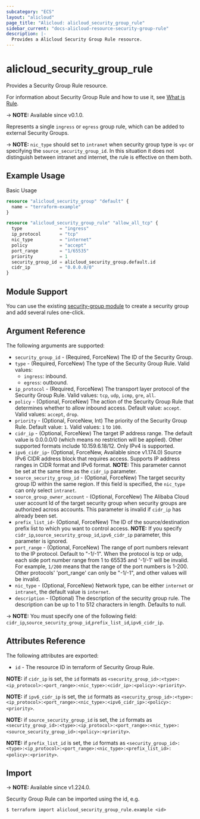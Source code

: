 ```yaml
---
subcategory: "ECS"
layout: "alicloud"
page_title: "Alicloud: alicloud_security_group_rule"
sidebar_current: "docs-alicloud-resource-security-group-rule"
description: |-
  Provides a Alicloud Security Group Rule resource.
---
```


# alicloud_security_group_rule

Provides a Security Group Rule resource.

For information about Security Group Rule and how to use it, see [What is Rule](https://www.alibabacloud.com/help/en/ecs/user-guide/security-group-rules).

-> **NOTE:** Available since v0.1.0.

Represents a single `ingress` or `egress` group rule, which can be added to external Security Groups.

-> **NOTE:**  `nic_type` should set to `intranet` when security group type is `vpc` or specifying the `source_security_group_id`. In this situation it does not distinguish between intranet and internet, the rule is effective on them both.

## Example Usage

Basic Usage

```terraform
resource "alicloud_security_group" "default" {
  name = "terraform-example"
}

resource "alicloud_security_group_rule" "allow_all_tcp" {
  type              = "ingress"
  ip_protocol       = "tcp"
  nic_type          = "internet"
  policy            = "accept"
  port_range        = "1/65535"
  priority          = 1
  security_group_id = alicloud_security_group.default.id
  cidr_ip           = "0.0.0.0/0"
}
```

## Module Support

You can use the existing [security-group module](https://registry.terraform.io/modules/alibaba/security-group/alicloud) 
to create a security group and add several rules one-click.

## Argument Reference

The following arguments are supported:

* `security_group_id` - (Required, ForceNew) The ID of the Security Group.
* `type` - (Required, ForceNew) The type of the Security Group Rule. Valid values:
  - `ingress`: inbound.
  - `egress`: outbound.
* `ip_protocol` - (Required, ForceNew) The transport layer protocol of the Security Group Rule. Valid values: `tcp`, `udp`, `icmp`, `gre`, `all`.
* `policy` - (Optional, ForceNew) The action of the Security Group Rule that determines whether to allow inbound access. Default value: `accept`. Valid values: `accept`, `drop`.
* `priority` - (Optional, ForceNew, Int) The priority of the Security Group Rule. Default value: `1`. Valid values: `1` to `100`.
* `cidr_ip` - (Optional, ForceNew) The target IP address range. The default value is 0.0.0.0/0 (which means no restriction will be applied). Other supported formats include 10.159.6.18/12. Only IPv4 is supported.
* `ipv6_cidr_ip`- (Optional, ForceNew, Available since v1.174.0) Source IPv6 CIDR address block that requires access. Supports IP address ranges in CIDR format and IPv6 format. **NOTE:** This parameter cannot be set at the same time as the `cidr_ip` parameter.
* `source_security_group_id` - (Optional, ForceNew) The target security group ID within the same region. If this field is specified, the `nic_type` can only select `intranet`.
* `source_group_owner_account` - (Optional, ForceNew) The Alibaba Cloud user account Id of the target security group when security groups are authorized across accounts.  This parameter is invalid if `cidr_ip` has already been set.
* `prefix_list_id`- (Optional, ForceNew) The ID of the source/destination prefix list to which you want to control access. **NOTE:** If you specify `cidr_ip`,`source_security_group_id`,`ipv6_cidr_ip` parameter, this parameter is ignored.
* `port_range` - (Optional, ForceNew) The range of port numbers relevant to the IP protocol. Default to "-1/-1". When the protocol is tcp or udp, each side port number range from 1 to 65535 and '-1/-1' will be invalid.
  For example, `1/200` means that the range of the port numbers is 1-200. Other protocols' 'port_range' can only be "-1/-1", and other values will be invalid.
* `nic_type` - (Optional, ForceNew) Network type, can be either `internet` or `intranet`, the default value is `internet`.
* `description` - (Optional) The description of the security group rule. The description can be up to 1 to 512 characters in length. Defaults to null.

-> **NOTE:**  You must specify one of the following field: `cidr_ip`,`source_security_group_id`,`prefix_list_id`,`ipv6_cidr_ip`. 

## Attributes Reference

The following attributes are exported:

* `id` - The resource ID in terraform of Security Group Rule.

**NOTE:**  if `cidr_ip` is set, the `id` formats as `<security_group_id>:<type>:<ip_protocol>:<port_range>:<nic_type>:<cidr_ip>:<policy>:<priority>`.

**NOTE:**  if `ipv6_cidr_ip` is set, the `id` formats as `<security_group_id>:<type>:<ip_protocol>:<port_range>:<nic_type>:<ipv6_cidr_ip>:<policy>:<priority>`.

**NOTE:**  if `source_security_group_id` is set, the `id` formats as `<security_group_id>:<type>:<ip_protocol>:<port_range>:<nic_type>:<source_security_group_id>:<policy>:<priority>`.

**NOTE:**  if `prefix_list_id` is set, the `id` formats as `<security_group_id>:<type>:<ip_protocol>:<port_range>:<nic_type>:<prefix_list_id>:<policy>:<priority>`.

## Import

-> **NOTE:** Available since v1.224.0.

Security Group Rule can be imported using the id, e.g.

```shell
$ terraform import alicloud_security_group_rule.example <id>
```
